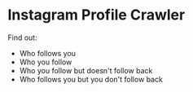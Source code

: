 # Instagram Profile Crawler
Find out: 
- Who follows you 
- Who you follow 
- Who you follow but doesn't follow back 
- Who follows you but you don't follow back